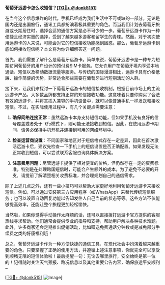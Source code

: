 **葡萄牙远游卡怎么收短信？[[TG💪+ @donk5151](https://t.me/s/donk5151)]**

在当今这个信息爆炸的时代，手机已经成为我们生活中不可或缺的一部分。无论是国内还是出国旅行，通讯工具都扮演着极其重要的角色。而当我们计划去葡萄牙旅游或长期居住时，选择合适的通信方案是必不可少的一步。葡萄牙远游卡作为一种便捷且经济实惠的选择，受到了越来越多游客和留学生的青睐。然而，对于初次使用远游卡的人来说，可能会对它的短信接收功能感到困惑。那么，葡萄牙远游卡到底如何接收短信呢？本文将为你详细解答这一问题。

首先，我们需要了解什么是葡萄牙远游卡。简单来说，葡萄牙远游卡是一种专为短期访问葡萄牙的用户设计的预付费SIM卡服务。它允许用户在葡萄牙境内享受本地通话、短信以及移动数据流量等服务。与传统的国际漫游相比，远游卡具有价格低廉、操作简便的优势，非常适合那些需要在葡萄牙进行短期活动的人群。

接下来，让我们来探讨一下葡萄牙远游卡的短信接收机制。根据目前市场上的主流远游卡产品，大多数品牌都支持正常的短信接收功能。这意味着只要你购买了合法有效的远游卡，并将其插入兼容的手机设备中，就可以像普通手机一样发送和接收短信。不过，在实际使用过程中，有几个关键点需要注意：

1. **确保网络连接正常**：虽然远游卡本身支持短信功能，但如果手机没有良好的信号覆盖或者处于飞行模式下，则可能无法接收到短信。因此，在使用远游卡期间，请务必保持手机开机并连接到可用的网络环境中。

2. **检查运营商设置**：不同国家和地区对于短信格式存在一定差异，因此在首次激活远游卡后，建议先检查一下手机上的短信设置是否正确配置。如果发现无法正常收到短信，可以尝试联系客服咨询具体解决方案。

3. **注意费用问题**：尽管远游卡提供了相对便宜的价格，但仍然存在一定的资费标准。特别是在处理跨国短信时，可能会产生额外的成本。为了避免不必要的开支，请提前了解清楚相关收费标准，并合理规划自己的通信需求。

除了上述几点之外，还有一些小技巧可以帮助大家更好地利用葡萄牙远游卡来接收短信。例如，可以通过安装第三方应用程序（如WhatsApp）来替代传统短信服务；也可以设置自动回复功能以告知发件人自己当前的状态等等。这些方法不仅能够提高效率，还能让整个旅程更加轻松愉快。

当然啦，如果你觉得手动操作太麻烦的话，还可以直接拨打远游卡官方提供的客服热线寻求帮助。他们通常会提供专业的指导和支持，帮助用户解决各种技术难题。此外，许多商家还会定期推出促销活动，比如赠送免费通话分钟数或是减免部分手续费之类的好康福利哦！

总之，葡萄牙远游卡作为一种方便快捷的通信工具，在现代社会中扮演着越来越重要的角色。只要掌握了正确的使用方法，并遵循上述注意事项，你就完全可以享受到顺畅无阻的短信体验啦！最后提醒一句：无论去哪里旅行，安全始终是第一位的！记得随时关注天气预报、路况信息以及其他重要公告内容，确保旅途平安顺利~

[[TG💪+ @donk5151](https://t.me/s/donk5151) ![Image](https://i.postimg.cc/rwNCRYN7/Snipaste-2025-04-30-17-27-05.png)]